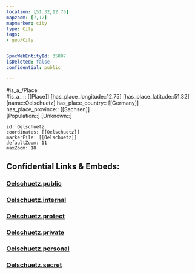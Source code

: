 ```yaml
---
location: [51.32,12.75] 
mapzoom: [7,12] 
mapmarker: city 
type: City
tags:
- geo/City


SpocWebEntityId: 35887
isDeleted: false
confidential: public

---
```

#is_a_/Place  
#is_a_ :: [[Place]] 
[has_place_longitude::12.75] 
[has_place_latitude::51.32] 
[name::Oelschuetz] 
has_place_country:: [[Germany]]  
has_place_province:: [[Sachsen]]  
[Population::] 
[Unknown::] 


```leaflet
id: Oelschuetz
coordinates: [[Oelschuetz]] 
markerFile: [[Oelschuetz]] 
defaultZoom: 11 
maxZoom: 18
```


## Confidential Links & Embeds: 

### [Oelschuetz.public](/_public/\Earth\Continent\Europe\Europe~Central\Germany\Germany~East\Sachsen\counties~Sachsen\Leipzig\cities~Leipzig\Wurzen\CityOelschuetz.public.md) 

### [Oelschuetz.internal](/_internal/\Earth\Continent\Europe\Europe~Central\Germany\Germany~East\Sachsen\counties~Sachsen\Leipzig\cities~Leipzig\Wurzen\CityOelschuetz.internal.md) 

### [Oelschuetz.protect](/_protect/\Earth\Continent\Europe\Europe~Central\Germany\Germany~East\Sachsen\counties~Sachsen\Leipzig\cities~Leipzig\Wurzen\CityOelschuetz.protect.md) 

### [Oelschuetz.private](/_private/\Earth\Continent\Europe\Europe~Central\Germany\Germany~East\Sachsen\counties~Sachsen\Leipzig\cities~Leipzig\Wurzen\CityOelschuetz.private.md) 

### [Oelschuetz.personal](/_personal/\Earth\Continent\Europe\Europe~Central\Germany\Germany~East\Sachsen\counties~Sachsen\Leipzig\cities~Leipzig\Wurzen\CityOelschuetz.personal.md) 

### [Oelschuetz.secret](/_secret/\Earth\Continent\Europe\Europe~Central\Germany\Germany~East\Sachsen\counties~Sachsen\Leipzig\cities~Leipzig\Wurzen\CityOelschuetz.secret.md)

